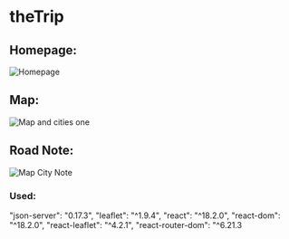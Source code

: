 # theTrip

## Homepage:
![Homepage](https://github.com/lankin-0/theTrip_React_/assets/75909425/82780f80-1849-4837-b00b-cb8d6d1bf043)

## Map:
![Map and cities one](https://github.com/lankin-0/theTrip_React_Map_Tracker/assets/75909425/13909f99-20c2-4add-b7b8-8b2dcd9899de)

## Road Note:
![Map City Note](https://github.com/lankin-0/theTrip_React_Map_Tracker/assets/75909425/5d577174-96ed-4691-8817-a2a923bd7c45)

### Used:
<p>
"json-server": "0.17.3",
"leaflet": "^1.9.4",
"react": "^18.2.0",
"react-dom": "^18.2.0",
"react-leaflet": "^4.2.1",
"react-router-dom": "^6.21.3
</p>
